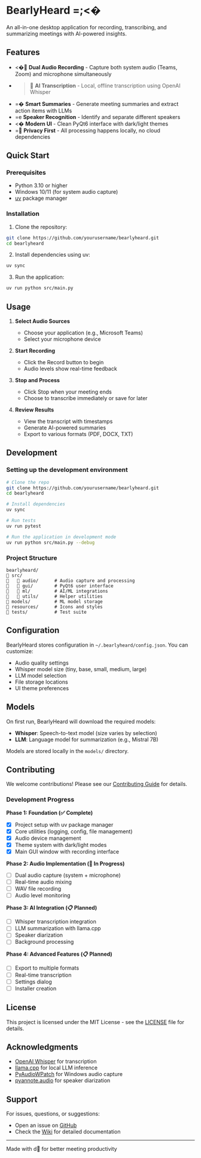 # BearlyHeard =;<�

An all-in-one desktop application for recording, transcribing, and summarizing meetings with AI-powered insights.

## Features

- <� **Dual Audio Recording** - Capture both system audio (Teams, Zoom) and microphone simultaneously
- > **AI Transcription** - Local, offline transcription using OpenAI Whisper
- =� **Smart Summaries** - Generate meeting summaries and extract action items with LLMs
- =e **Speaker Recognition** - Identify and separate different speakers
- <� **Modern UI** - Clean PyQt6 interface with dark/light themes
- = **Privacy First** - All processing happens locally, no cloud dependencies

## Quick Start

### Prerequisites
- Python 3.10 or higher
- Windows 10/11 (for system audio capture)
- [uv](https://github.com/astral-sh/uv) package manager

### Installation

1. Clone the repository:
```bash
git clone https://github.com/yourusername/bearlyheard.git
cd bearlyheard
```

2. Install dependencies using uv:
```bash
uv sync
```

3. Run the application:
```bash
uv run python src/main.py
```

## Usage

1. **Select Audio Sources**
   - Choose your application (e.g., Microsoft Teams)
   - Select your microphone device

2. **Start Recording**
   - Click the Record button to begin
   - Audio levels show real-time feedback

3. **Stop and Process**
   - Click Stop when your meeting ends
   - Choose to transcribe immediately or save for later

4. **Review Results**
   - View the transcript with timestamps
   - Generate AI-powered summaries
   - Export to various formats (PDF, DOCX, TXT)

## Development

### Setting up the development environment

```bash
# Clone the repo
git clone https://github.com/yourusername/bearlyheard.git
cd bearlyheard

# Install dependencies
uv sync

# Run tests
uv run pytest

# Run the application in development mode
uv run python src/main.py --debug
```

### Project Structure

```
bearlyheard/
   src/
      audio/      # Audio capture and processing
      gui/        # PyQt6 user interface
      ml/         # AI/ML integrations
      utils/      # Helper utilities
   models/         # ML model storage
   resources/      # Icons and styles
   tests/          # Test suite
```

## Configuration

BearlyHeard stores configuration in `~/.bearlyheard/config.json`. You can customize:

- Audio quality settings
- Whisper model size (tiny, base, small, medium, large)
- LLM model selection
- File storage locations
- UI theme preferences

## Models

On first run, BearlyHeard will download the required models:

- **Whisper**: Speech-to-text model (size varies by selection)
- **LLM**: Language model for summarization (e.g., Mistral 7B)

Models are stored locally in the `models/` directory.

## Contributing

We welcome contributions! Please see our [Contributing Guide](CONTRIBUTING.md) for details.

### Development Progress

**Phase 1: Foundation (✅ Complete)**
- [x] Project setup with uv package manager
- [x] Core utilities (logging, config, file management)
- [x] Audio device management
- [x] Theme system with dark/light modes
- [x] Main GUI window with recording interface

**Phase 2: Audio Implementation (🔄 In Progress)**
- [ ] Dual audio capture (system + microphone)
- [ ] Real-time audio mixing
- [ ] WAV file recording
- [ ] Audio level monitoring

**Phase 3: AI Integration (📋 Planned)**
- [ ] Whisper transcription integration
- [ ] LLM summarization with llama.cpp
- [ ] Speaker diarization
- [ ] Background processing

**Phase 4: Advanced Features (📋 Planned)**
- [ ] Export to multiple formats
- [ ] Real-time transcription
- [ ] Settings dialog
- [ ] Installer creation

## License

This project is licensed under the MIT License - see the [LICENSE](LICENSE) file for details.

## Acknowledgments

- [OpenAI Whisper](https://github.com/openai/whisper) for transcription
- [llama.cpp](https://github.com/ggerganov/llama.cpp) for local LLM inference
- [PyAudioWPatch](https://github.com/s0d3s/PyAudioWPatch) for Windows audio capture
- [pyannote.audio](https://github.com/pyannote/pyannote-audio) for speaker diarization

## Support

For issues, questions, or suggestions:
- Open an issue on [GitHub](https://github.com/yourusername/bearlyheard/issues)
- Check the [Wiki](https://github.com/yourusername/bearlyheard/wiki) for detailed documentation

---

Made with d for better meeting productivity